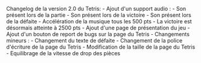 Changelog de la version 2.0 du Tetris:
    - Ajout d'un support audio :
        - Son présent lors de la partie
        - Son présent lors de la victoire
        - Son présent lors de la défaite
        - Accélération de la musique tous les 500 pts
    - La victoire est désormais atteinte à 2500 pts
    - Ajout d'une page de présentation du jeu
    - Ajout d'un bouton de report de bugs sur la page du Tetris
    - Changements mineurs :
        - Changement du texte de défaite
        - Changement de la police d'écriture de la page du Tetris
        - Modification de la taille de la page du Tetris
        - Equilibrage de la vitesse de drop des pièces